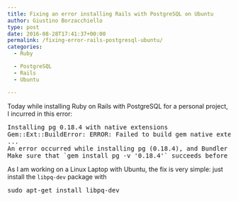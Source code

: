 ```yaml
---
title: Fixing an error installing Rails with PostgreSQL on Ubuntu
author: Giustino Borzacchiello
type: post
date: 2016-08-28T17:41:37+00:00
permalink: /fixing-error-rails-postgresql-ubuntu/
categories:
  - Ruby

  - PostgreSQL
  - Rails
  - Ubuntu

---
```

Today while installing Ruby on Rails with PostgreSQL for a personal project, I incurred in this error:

<pre>Installing pg 0.18.4 with native extensions
Gem::Ext::BuildError: ERROR: Failed to build gem native extension.
...
An error occurred while installing pg (0.18.4), and Bundler cannot continue.
Make sure that `gem install pg -v '0.18.4'` succeeds before bundling.
</pre>

As I am working on a Linux Laptop with Ubuntu, the fix is very simple: just install the `libpq-dev` package with

<pre>sudo apt-get install libpq-dev
</pre>